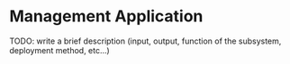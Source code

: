 # Management Application
TODO: write a brief description (input, output, function of the subsystem, deployment method, etc...)

